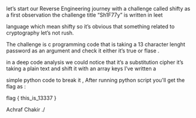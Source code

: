 let’s start our Reverse Engineering journey with a challenge called shifty as a first observation the challenge title “Sh1F77y” is written in leet

language which mean shifty so it’s obvious that something related to cryptography let’s not rush.

The challenge is c programming code that is taking a 13 character lenght password as an argument and check it either it’s true or flase .

in a deep code analysis we could notice that it’s a substitution cipher it’s taking a plain text and shift it with an array keys I’ve written a

simple python code to break it , After running python script you'll get the flag as :

flag { this_is_13337 }



Achraf Chakir ./ 


